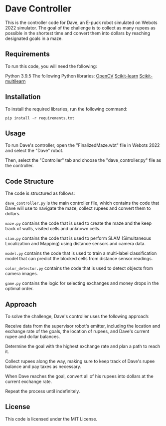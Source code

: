 # Dave Controller

This is the controller code for Dave, an E-puck robot simulated on Webots 2022 simulator.
The goal of the challenge is to collect as many rupees as possible in the shortest time and convert them into dollars by reaching designated goals in a maze.

## Requirements

To run this code, you will need the following:

Python 3.9.5
The following Python libraries:
[OpenCV](https://opencv.org/)
[Scikit-learn](https://scikit-learn.org/)
[Scikit-multilearn](http://scikit.ml/)

## Installation

To install the required libraries, run the following command:

```
pip install -r requirements.txt
```

## Usage

To run Dave's controller, open the "FinalizedMaze.wbt" file in Webots 2022 and select the "Dave" robot.

Then, select the "Controller" tab and choose the "dave_controller.py" file as the controller.

## Code Structure

The code is structured as follows:

`dave_controller.py` is the main controller file, which contains the code that Dave will use to navigate the maze, collect rupees and convert them to dollars.

`maze.py` contains the code that is used to create the maze and the keep track of walls, visited cells and unknown cells.

`slam.py` contains the code that is used to perform SLAM (Simultaneous Localization and Mapping) using distance sensors and camera data.

`model.py` contains the code that is used to train a multi-label classification model that can predict the blocked cells from distance sensor readings.

`color_detector.py` contains the code that is used to detect objects from camera images.

`game.py` contains the logic for selecting exchanges and money drops in the optimal order.

## Approach

To solve the challenge, Dave's controller uses the following approach:

Receive data from the supervisor robot's emitter, including the location and exchange rate of the goals, the location of rupees, and Dave's current rupee and dollar balances.

Determine the goal with the highest exchange rate and plan a path to reach it.

Collect rupees along the way, making sure to keep track of Dave's rupee balance and pay taxes as necessary.

When Dave reaches the goal, convert all of his rupees into dollars at the current exchange rate.

Repeat the process until indefinitely.

## License

This code is licensed under the MIT License.
